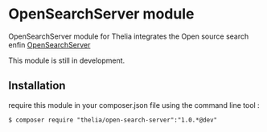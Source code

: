 # OpenSearchServer module

OpenSearchServer module for Thelia integrates the Open source search enfin [OpenSearchServer](http://www.opensearchserver.com/)

This module is still in development.

## Installation

require this module in your composer.json file using the command line tool :

```
$ composer require "thelia/open-search-server":"1.0.*@dev"
```